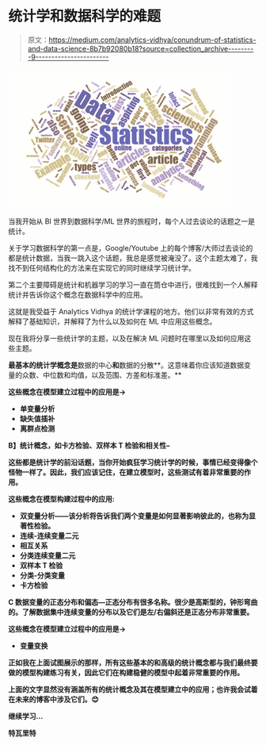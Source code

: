 # 统计学和数据科学的难题

> 原文：<https://medium.com/analytics-vidhya/conundrum-of-statistics-and-data-science-8b7b92080b18?source=collection_archive---------9----------------------->

![](img/695047d071c22c5f4dbad2708480f831.png)

当我开始从 BI 世界到数据科学/ML 世界的旅程时，每个人过去谈论的话题之一是统计。

关于学习数据科学的第一点是，Google/Youtube 上的每个博客/大师过去谈论的都是统计数据，当我一跳入这个话题，我总是感觉被淹没了。这个主题太难了，我找不到任何结构化的方法来在实现它的同时继续学习统计学。

第二个主要障碍是统计和机器学习的学习一直在筒仓中进行，很难找到一个人解释统计并告诉你这个概念在数据科学中的应用。

这就是我受益于 Analytics Vidhya 的统计学课程的地方。他们以非常有效的方式解释了基础知识，并解释了为什么以及如何在 ML 中应用这些概念。

现在我将分享一些统计学的主题，以及在解决 ML 问题时在哪里以及如何应用这些主题。

**最基本的统计学概念是**数据的中心**和**数据的分散**。这意味着你应该知道数据变量的众数、中位数和均值，以及范围、方差和标准差。**

**这些概念在模型建立过程中的应用是->**

*   **单变量分析**
*   **缺失值插补**
*   **离群点检测**

****B】**统计概念，如**卡方检验、双样本 T 检验和相关性**–**

**这些都是统计学的前沿话题，当你开始疯狂学习统计学的时候，事情已经变得像个怪物一样了。因此，我们应该记住，在建立模型时，这些测试有着非常重要的作用。**

**这些概念在模型构建过程中的应用:**

*   **双变量分析——该分析将告诉我们两个变量是如何显著影响彼此的，也称为显著性检验。**
*   **连续-连续变量二元**
*   **相互关系**
*   **分类连续变量二元**
*   **双样本 T 检验**
*   **分类-分类变量**
*   **卡方检验**

**C **数据变量的正态分布和偏态**—正态分布有很多名称。很少是高斯型的，钟形弯曲的。了解数据集中连续变量的分布以及它们是左/右偏斜还是正态分布非常重要。**

**这些概念在模型建立过程中的应用是->**

*   **变量变换**

**正如我在上面试图展示的那样，所有这些基本的和高级的统计概念都与我们最终要做的模型构建练习有关，因此它们在构建稳健的模型中起着非常重要的作用。**

**上面的文字显然没有涵盖所有的统计概念及其在模型建立中的应用；也许我会试着在未来的博客中涉及它们。😊**

**继续学习…**

**特瓦里特**
